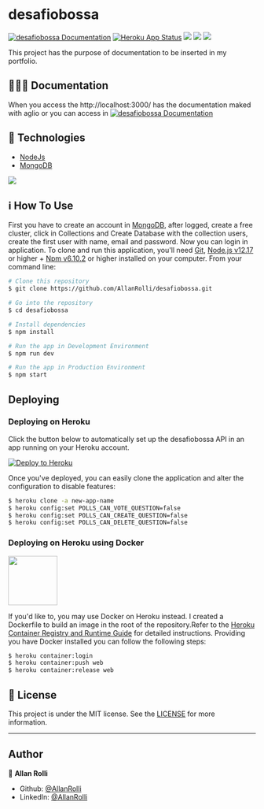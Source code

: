 # desafiobossa

[![desafiobossa Documentation](https://img.shields.io/badge/desafiobossa-Documented-blue.svg)](https://desafiobossa.docs.apiary.io/) [![Heroku App Status](http://heroku-shields.herokuapp.com/bossachallengebackend)](https://bossachallengebackend.herokuapp.com) <img src="https://img.shields.io/github/last-commit/AllanRolli/desafiobossa"/> <img src="https://img.shields.io/github/repo-size/AllanRolli/desafiobossa?style=plastic"/> <img src="https://img.shields.io/github/license/AllanRolli/desafiobossa?style=plastic"/>

This project has the purpose of documentation to be inserted in my portfolio.

## 👨🏾‍🏫 Documentation

When you access the http://localhost:3000/ has the documentation maked with aglio or you can access in [![desafiobossa Documentation](https://img.shields.io/badge/desafiobossa-APIBluePrint-blue.svg)](https://desafiobossa.docs.apiary.io/)

## :rocket: Technologies

- [NodeJs](https://nodejs.org/en/)
- [MongoDB](https://www.mongodb.com/)

<img src="https://www.luiztools.com.br/wp-content/uploads/2016/10/node-js-mongodb.png">

## :information_source: How To Use

First you have to create an account in [MongoDB](https://www.mongodb.com/), after logged, create a free cluster, click in Collections and Create Database with the collection users, create the first user with name, email and password. Now you can login in application.
To clone and run this application, you'll need [Git](https://git-scm.com), [Node.js v12.17](https://nodejs.org/en/) or higher + [Npm v6.10.2](https://www.npmjs.com/get-npm) or higher installed on your computer. From your command line:

```bash
# Clone this repository
$ git clone https://github.com/AllanRolli/desafiobossa.git

# Go into the repository
$ cd desafiobossa

# Install dependencies
$ npm install

# Run the app in Development Environment
$ npm run dev

# Run the app in Production Environment
$ npm start
```

## Deploying

### Deploying on Heroku

Click the button below to automatically set up the desafiobossa API in an app
running on your Heroku account.

[![Deploy to Heroku](https://www.herokucdn.com/deploy/button.png)](https://heroku.com/deploy?template=https://github.com/AllanRolli/desafiobossa)

Once you've deployed, you can easily clone the application and alter the
configuration to disable features:

```bash
$ heroku clone -a new-app-name
$ heroku config:set POLLS_CAN_VOTE_QUESTION=false
$ heroku config:set POLLS_CAN_CREATE_QUESTION=false
$ heroku config:set POLLS_CAN_DELETE_QUESTION=false
```

### Deploying on Heroku using Docker

<img src="https://www.mundodocker.com.br/wp-content/uploads/2015/06/docker_facebook_share.png" width="100" height="100">

If you'd like to, you may use Docker on Heroku instead. I created a Dockerfile to build an image in the root of the repository.Refer to the [Heroku
Container Registry and Runtime
Guide](https://devcenter.heroku.com/articles/container-registry-and-runtime#getting-started)
for detailed instructions. Providing you have Docker installed you can follow
the following steps:

```bash
$ heroku container:login
$ heroku container:push web
$ heroku container:release web
```

## :memo: License

This project is under the MIT license. See the [LICENSE](https://github.com/AllanRolli/desafiobossa/blob/master/LICENSE) for more information.

---

## Author

👤 **Allan Rolli**

- Github: [@AllanRolli](https://github.com/AllanRolli)
- LinkedIn: [@AllanRolli](https://www.linkedin.com/in/allan-rolli-a66198106/)
